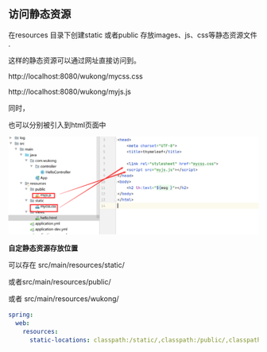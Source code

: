 ## 访问静态资源

在resources 目录下创建static 或者public 存放images、js、css等静态资源文件 .

这样的静态资源可以通过网址直接访问到。

http://localhost:8080/wukong/mycss.css

http://localhost:8080/wukong/myjs.js

同时，

也可以分别被引入到html页面中



![image-20210212221525314](../img/image-20210212221525314.png)





**自定静态资源存放位置**

可以存在 src/main/resources/static/  

或者src/main/resources/public/ 

或者 src/main/resources/wukong/ 

```yaml
spring:
  web:
    resources:
      static-locations: classpath:/static/,classpath:/public/,classpath:/wukong/

```

